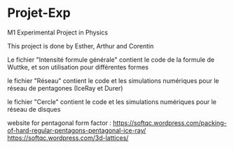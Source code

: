# Projet-Exp
M1 Experimental Project in Physics

This project is done by Esther, Arthur and Corentin

Le fichier "Intensité formule générale" contient le code de la formule de Wuttke, et son utilisation pour différentes formes

le fichier "Réseau" contient le code et les simulations numériques pour le réseau de pentagones (IceRay et Durer)

le fichier "Cercle" contient le code et les simulations numériques pour le réseau de disques



website for pentagonal form factor : https://softqc.wordpress.com/packing-of-hard-regular-pentagons-pentagonal-ice-ray/
https://softqc.wordpress.com/3d-lattices/
